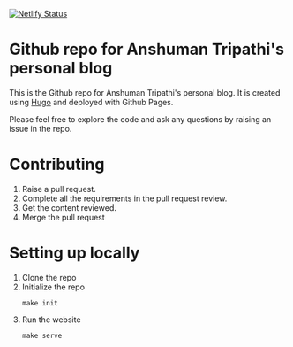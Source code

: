[![Netlify Status](https://api.netlify.com/api/v1/badges/61f73034-dffc-4bf5-97a3-7b04301ed68e/deploy-status)](https://app.netlify.com/sites/anshumantripathi/deploys)

# Github repo for Anshuman Tripathi's personal blog

This is the Github repo for Anshuman Tripathi's personal blog. It is created using [Hugo](https://gohugo.io/) and deployed with Github Pages.

Please feel free to explore the code and ask any questions by raising an issue in the repo.

# Contributing
1. Raise a pull request.
2. Complete all the requirements in the pull request review.
3. Get the content reviewed.
4. Merge the pull request

# Setting up locally
1. Clone the repo 
2. Initialize the repo
   ```shell
   make init
   ```
3. Run the website
   ```shell
   make serve
   ```
